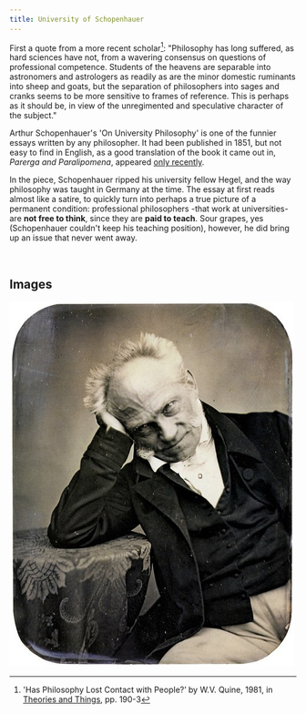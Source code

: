 ```yaml
---
title: University of Schopenhauer
---
```


First a quote from a more recent scholar[^1]: "Philosophy has long suffered, as
hard sciences have not, from a wavering consensus on questions of professional
competence. Students of the heavens are separable into astronomers and
astrologers as readily as are the minor domestic ruminants into sheep and goats,
but the separation of philosophers into sages and cranks seems to be more
sensitive to frames of reference. This is perhaps as it should be, in view of
the unregimented and speculative character of the subject."

Arthur Schopenhauer's 'On University Philosophy' is one of the funnier essays written by any philosopher. It had been published in 1851, but not easy to find in English, as a good translation of the book it came out in, *Parerga and Paralipomena*, appeared [only recently](https://www.cambridge.org/us/academic/subjects/philosophy/nineteenth-century-philosophy/schopenhauer-parerga-and-paralipomena-short-philosophical-essays-volume-1?format=HB&isbn=9780521871389#contentsTabAnchor).

In the piece, Schopenhauer ripped his university fellow Hegel, and the way philosophy was taught in Germany at the time. The essay at first reads almost like a satire, to quickly turn into perhaps a true picture of a permanent condition: professional philosophers -that work at universities- are **not free to think**, since they are **paid to teach**. Sour grapes, yes (Schopenhauer couldn't keep his teaching position), however, he did bring up an issue that never went away.


[^1]: 'Has Philosophy Lost Contact with People?’ by W.V. Quine, 1981, in [Theories and Things](https://www.hup.harvard.edu/catalog.php?isbn=9780674879263), pp. 190-3



 

Images
------

![](../images/schopenhauer1.jpg)
